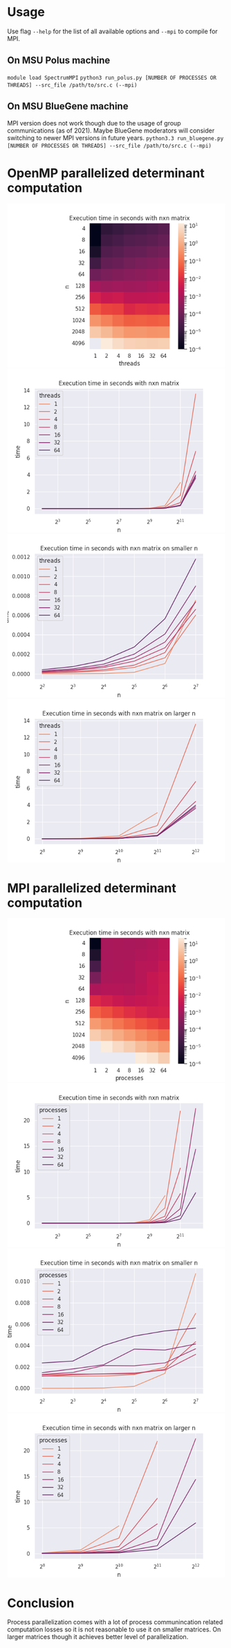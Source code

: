 # Usage

Use flag `--help` for the list of all available options and `--mpi` to compile for MPI. 

## On MSU Polus machine

`module load SpectrumMPI`
`python3 run_polus.py [NUMBER OF PROCESSES OR THREADS] --src_file /path/to/src.c (--mpi)`

## On MSU BlueGene machine

MPI version does not work though due to the usage of group communications (as of 2021). Maybe BlueGene moderators will consider switching to newer MPI versions in future years.
`python3.3 run_bluegene.py [NUMBER OF PROCESSES OR THREADS] --src_file /path/to/src.c (--mpi)`

# OpenMP parallelized determinant computation

![](openmp/graphs/polus/heatmap.png)
![](openmp/graphs/polus/lineplot.png)
![](openmp/graphs/polus/lineplot_small.png)
![](openmp/graphs/polus/lineplot_big.png)

# MPI parallelized determinant computation

![](mpi/graphs/polus/heatmap.png)
![](mpi/graphs/polus/lineplot.png)
![](mpi/graphs/polus/lineplot_small.png)
![](mpi/graphs/polus/lineplot_big.png)

# Conclusion
Process parallelization comes with a lot of process communincation related computation losses so it is not reasonable to use it on smaller matrices. On larger matrices though it achieves better level of parallelization.
